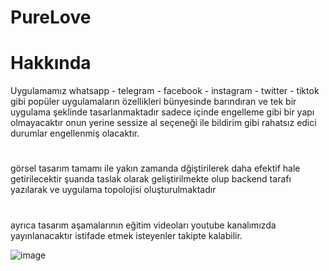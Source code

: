 # PureLove
# Hakkında
Uygulamamız whatsapp - telegram - facebook - instagram - twitter - tiktok gibi popüler uygulamaların özellikleri bünyesinde barındıran ve tek bir uygulama şeklinde tasarlanmaktadır sadece içinde engelleme gibi bir yapı olmayacaktır onun yerine sessize al seçeneği ile bildirim gibi rahatsız edici durumlar engellenmiş olacaktır.
#
görsel tasarım tamamı ile yakın zamanda dğiştirilerek daha efektif hale getirilecektir şuanda taslak olarak geliştirilmekte olup backend tarafı yazılarak ve uygulama topolojisi oluşturulmaktadır
#
ayrıca tasarım aşamalarının eğitim videoları youtube kanalımızda yayınlanacaktır istifade etmek isteyenler takipte kalabilir.

![image](https://github.com/user-attachments/assets/e2617fe8-b146-4eef-a775-5848b5f41f5e)
